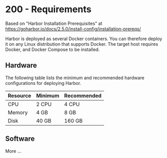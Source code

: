 # 200 - Requirements

Based on "Harbor Installation Prerequisites" at https://goharbor.io/docs/2.5.0/install-config/installation-prereqs/

Harbor is deployed as several Docker containers. You can therefore deploy it on any Linux distribution that supports Docker. The target host requires Docker, and Docker Compose to be installed.

## Hardware

The following table lists the minimum and recommended hardware configurations for deploying Harbor.

| Resource | Minimum | Recommended |
| --- | --- | --- |
| CPU | 2 CPU | 4 CPU |
| Memory | 4 GB | 8 GB |
| Disk | 40 GB | 160 GB |

## Software

More ...
